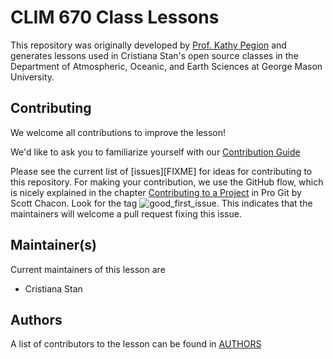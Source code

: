 # CLIM 670 Class Lessons

This repository was originally developed by [Prof. Kathy Pegion](http://meteorology.ou.edu/member/kathy-pegion/) and generates lessons used in Cristiana Stan's open source classes in the Department of Atmospheric, Oceanic, and Earth Sciences at George Mason University. 

## Contributing

We welcome all contributions to improve the lesson! 

We'd like to ask you to familiarize yourself with our [Contribution Guide](CONTRIBUTING.md)

Please see the current list of [issues][FIXME] for ideas for contributing to this
repository. For making your contribution, we use the GitHub flow, which is
nicely explained in the chapter [Contributing to a Project](http://git-scm.com/book/en/v2/GitHub-Contributing-to-a-Project) in Pro Git
by Scott Chacon.
Look for the tag ![good_first_issue](https://img.shields.io/badge/-good%20first%20issue-gold.svg). This indicates that the maintainers will welcome a pull request fixing this issue.  


## Maintainer(s)

Current maintainers of this lesson are 

* Cristiana Stan


## Authors

A list of contributors to the lesson can be found in [AUTHORS](AUTHORS)

